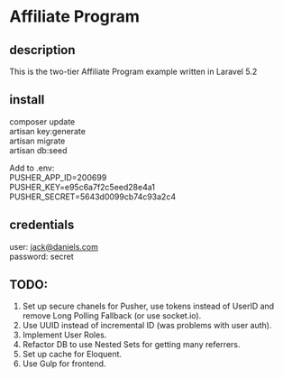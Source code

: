 # Affiliate Program

## description
This is the two-tier Affiliate Program example written in Laravel 5.2<br />

## install

composer update<br />
artisan key:generate<br />
artisan migrate<br />
artisan db:seed<br />

Add to .env:<br />
PUSHER_APP_ID=200699<br />
PUSHER_KEY=e95c6a7f2c5eed28e4a1<br />
PUSHER_SECRET=5643d0099cb74c93a2c4<br />

## credentials
user: jack@daniels.com <br />
password: secret

## TODO:
1. Set up secure chanels for Pusher, use tokens instead of UserID and remove Long Polling Fallback (or use socket.io).<br />
2. Use UUID instead of incremental ID (was problems with user auth).
3. Implement User Roles.
4. Refactor DB to use Nested Sets for getting many referrers.
5. Set up cache for Eloquent.
6. Use Gulp for frontend.